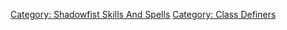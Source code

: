 [Category: Shadowfist Skills And
Spells](Category:_Shadowfist_Skills_And_Spells "wikilink") [Category:
Class Definers](Category:_Class_Definers "wikilink")

